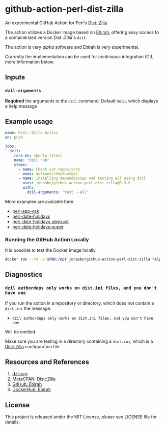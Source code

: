 # github-action-perl-dist-zilla

An experimental GitHub Action for Perl's [Dist::Zilla][dzil.org]

The action utilizes a Docker image based on [Ebirah][ebirah], offering easy access to a containerized version Dist::Zilla's `dzil`.

The action is very _alpha_ software and Ebirah is very experimental.

Currently the implementation can be used for continuous integration (CI), more information below.

## Inputs

### `dzil-arguments`

**Required** the arguments to the `dzil` command. Default `help`, which displays a help message

## Example usage

```yaml
name: Dist::Zilla Action
on: push

jobs:
  dzil:
    runs-on: ubuntu-latest
    name: "dzil run"
    steps:
      - name: Check out repository
        uses: actions/checkout@v3
      - name: Installing dependencies and testing all using dzil
        uses: jonasbn/github-action-perl-dist-zilla@0.3.0
        with:
          dzil-arguments: 'test --all'
```

More examples are available here:

- [perl-app-yak](https://github.com/jonasbn/perl-app-yak)
- [perl-date-holidays](https://github.com/jonasbn/perl-date-holidays)
- [perl-date-holidays-abstract](https://github.com/jonasbn/perl-date-holidays)
- [perl-date-holidays-super](https://github.com/jonasbn/perl-date-holidays)

### Running the GitHub Action Locally

It is possible to test the Docker image locally.

```bash
docker run --rm -v $PWD:/opt jonasbn/github-action-perl-dist-zilla help
```

## Diagnostics

### `dzil authordeps only works on dist.ini files, and you don't have one`

If you run the action in a repository or directory, which does not contain a `dist.ini` the message:

- `dzil authordeps only works on dist.ini files, and you don't have one`

Will be emitted.

Make sure you are testing in a directory containing a `dist.ini`, which is a [Dist::Zilla][dzil.org] configuration file.

## Resources and References

1. [dzil.org]
2. [MetaCPAN: Dist::Zilla](https://metacpan.org/pod/Dist::Zilla)
3. [GitHub: Ebirah][ebirah]
4. [DockerHub: Ebirah](https://hub.docker.com/repository/docker/jonasbn/ebirah)

## License

This project is released under the MIT License, please see LICENSE file for details.

[dzil.org]: http://dzil.org/
[ebirah]: https://github.com/jonasbn/ebirah
